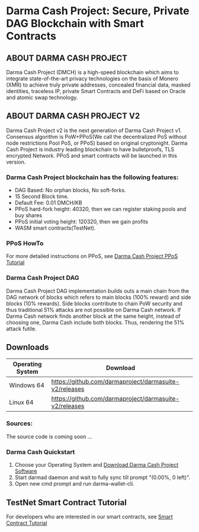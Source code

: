 # Darma Cash Project: Secure, Private DAG Blockchain with Smart Contracts

## ABOUT DARMA CASH PROJECT
Darma Cash Project (DMCH) is a high-speed blockchain which aims to integrate state-of-the-art privacy technologies on the basis of Monero (XMR) to achieve truly private addresses, concealed financial data, masked identities, traceless IP, private Smart Contracts and DeFi based on Oracle and atomic swap technology.

## ABOUT DARMA CASH PROJECT V2
Darma Cash Project v2 is the next generation of Darma Cash Project v1. Consensus algorithm is PoW+PPoS(We call the decentralized PoS without node restrictions Pool PoS, or PPoS) based on original cryptonight. Darma Cash Project is industry leading blockchain to have bulletproofs, TLS encrypted Network. PPoS and smart contracts will be launched in this version.

### Darma Cash Project blockchain has the following features:
 - DAG Based: No orphan blocks, No soft-forks.
 - 15 Second Block time.
 - Default Fee: 0.01 DMCH/KB
 - PPoS hard-fork height: 40320, then we can register staking pools and buy shares
 - PPoS initial voting height: 120320, then we gain profits
 - WASM smart contracts(TestNet). 

### PPoS HowTo
For more detailed instructions on PPoS, see [Darma Cash Project PPoS Tutorial](https://github.com/darmaproject/wiki/blob/master/dpos.md)

### Darma Cash Project DAG
Darma Cash Project DAG implementation builds outs a main chain from the DAG network of blocks which refers to main blocks (100% reward) and side blocks (10% rewards). Side blocks contribute to chain PoW security and thus traditional 51% attacks are not possible on Darma Cash network. If Darma Cash network finds another block at the same height, instead of choosing one, Darma Cash include both blocks. Thus, rendering the 51% attack futile.

## Downloads
| Operating System | Download                                 |
| ---------------- | ---------------------------------------- |
| Windows 64       | https://github.com/darmaproject/darmasuite-v2/releases |
| Linux 64         | https://github.com/darmaproject/darmasuite-v2/releases |

### Sources:

The source code is coming soon ...

### Darma Cash Quickstart
1. Choose your Operating System and [Download Darma Cash Project Software](https://github.com/darmaproject/darmasuite-v2/releases)
2. Start darmad daemon and wait to fully sync till prompt "(0.00%, 0 left)".
3. Open new cmd prompt and run darma-wallet-cli.

## TestNet Smart Contract Tutorial 

For developers who are interested in our smart contracts, see [Smart Contract Tutorial](https://github.com/darmaproject/wiki/blob/master/contract-dev.md)

